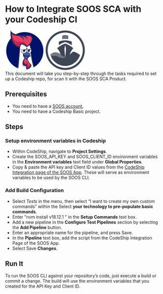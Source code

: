 # How to Integrate SOOS SCA with your Codeship CI
<div>
<img src="../assets/img/SOOS-Icon.png" alt="SOOS" width="128" height="128">
<img src="../assets/img/codeship.png" alt="Codeship" width="128" height="128">
</div>
This document will take you step-by-step through the tasks required to set up a Codeship repo, for scan it with the SOOS SCA Product.

## Prerequisites

- You need to have a [SOOS account.](https://app.soos.io/register)
- You need to have a Codeship Basic project.

## Steps

### **Setup environment variables in Codeship**

* Within CodeShip, navigate to **Project Settings**.
* Create the SOOS_API_KEY and SOOS_CLIENT_ID environment variables in the **Environment variables** text field under **Global Properties**.
* Copy & paste the API key and Client ID values from the [CodeShip Integration page of the SOOS App](https://app.soos.io/integrate/sca?id=codeship). These will serve as environment variables to be used by the SOOS CLI.

### **Add Build Configuration**
* Select *Tests* in the menu, then select “I want to create my own custom commands” within the Select **your technology to pre-populate basic commands**.
* Enter "nvm install v18.12.1 " in the **Setup Commands** text box.
* Add a new pipeline in the **Configure Test Pipelines** section by selecting the **Add Pipeline** button.
* Enter an appropriate name for the pipeline, and press Save.
* In the **Pipeline** text box, add the script from the CodeShip Integration Page of the SOOS App.
* Select Save **Changes**.

## Run It
To run the SOOS CLI against your repository’s code, just execute a build or commit a change. The build will use the environment variables that you created for the API Key and Client ID.

